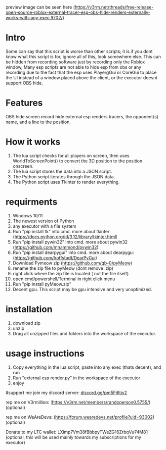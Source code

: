 preview image can be seen here (https://v3rm.net/threads/free-release-open-source-roblox-external-tracer-esp-obs-hide-renders-externally-works-with-any-exec.9702/)

# Intro
Some can say that this script is worse than other scripts; it is.if you dont know what this script is for, ignore all of this, look somewhere else. This can be hidden from recording software just by recording only the Roblox window, Many esp scripts are not able to hide esp from obs or any recording due to the fact that the esp uses PlayergGui or CoreGui to place the UI instead of a window placed above the client, or the executor doesnt support OBS hide.

# Features
OBS hide
screen record hide
external esp
renders tracers, the opponent(s) name, and a line to the position.

# How it works
1. The lua script checks for all players on screen, then uses WorldToScreenPoint() to convert the 3D position to the position onscreen.
2. The lua script stores the data into a JSON script.
3. The Python script iterates through the JSON data.
4. The Python script uses Tkinter to render everything.

# requirments
1. Windows 10/11
2. The newest version of Python
3. any executor with a file system
4. Run "pip install tk" into cmd. more about tkinter (https://docs.python.org/id/3.12/library/tkinter.html)
5. Run "pip install pywin32" into cmd. more about pywin32 (https://github.com/mhammond/pywin32)
6. Run "pip install dearpygui" into cmd. more about dearpygui (https://github.com/hoffstadt/DearPyGui)
7. Download Pymeow zip (https://github.com/qb-0/pyMeow)
8. rename the zip file to pyMeow (dont remove .zip)
9. right click where the zip file is located ( not the file itself)
10. open cmd/powershell/Terminal in right click menu
11. Run "pip install pyMeow.zip"
12. Decent gpu. This script may be gpu intensive and very unoptimized.

# installation
1. download  zip
2. unzip
3. Drag all unzipped files and folders into the workspace of the executor.

# usage instructions
1. Copy everything in the lua script, paste into any exec (thats decent), and run
2. Run "external esp render.py" in the workspace of the executor
3. enjoy

#support me
join my discord server: [discord.gg/pm5Fj6tjv2](https://discord.com/invite/pm5Fj6tjv2)

rep me on V3rmillion: (https://v3rm.net/members/randoperson0.5755/) (optional) 

rep me on WeAreDevs: (https://forum.wearedevs.net/profile?uid=93002) (optional) 

Donate to my LTC wallet: LXimp7Vm38fBbbpyTWeZG16ZrbqVu74M81 (optional, this will be used mainly towards my subscriptions for my executor)

